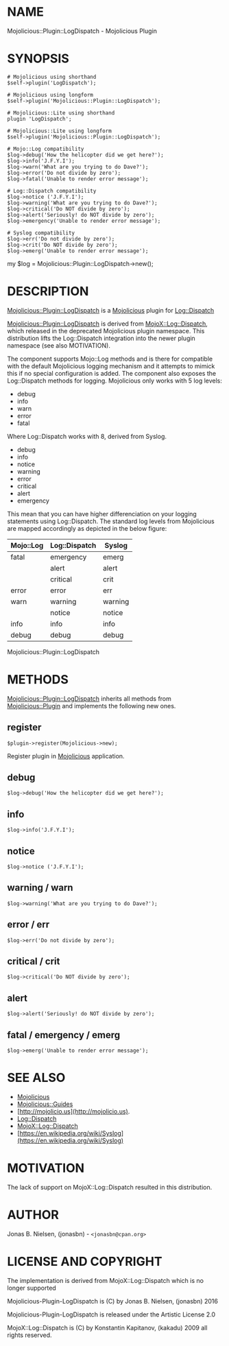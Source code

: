 # NAME

Mojolicious::Plugin::LogDispatch - Mojolicious Plugin

# SYNOPSIS

    # Mojolicious using shorthand
    $self->plugin('LogDispatch');

    # Mojolicious using longform
    $self->plugin('Mojolicious::Plugin::LogDispatch');

    # Mojolicious::Lite using shorthand
    plugin 'LogDispatch';

    # Mojolicious::Lite using longform
    $self->plugin('Mojolicious::Plugin::LogDispatch');

    # Mojo::Log compatibility
    $log->debug('How the helicopter did we get here?');
    $log->info('J.F.Y.I');
    $log->warn('What are you trying to do Dave?');
    $log->error('Do not divide by zero');
    $log->fatal('Unable to render error message');    
    
    # Log::Dispatch compatibility
    $log->notice ('J.F.Y.I');
    $log->warning('What are you trying to do Dave?');
    $log->critical('Do NOT divide by zero');
    $log->alert('Seriously! do NOT divide by zero');
    $log->emergency('Unable to render error message');

    # Syslog compatibility
    $log->err('Do not divide by zero');
    $log->crit('Do NOT divide by zero');
    $log->emerg('Unable to render error message');

my $log = Mojolicious::Plugin::LogDispatch->new();

# DESCRIPTION

[Mojolicious::Plugin::LogDispatch](https://metacpan.org/pod/Mojolicious::Plugin::LogDispatch) is a [Mojolicious](https://metacpan.org/pod/Mojolicious) plugin for [Log::Dispatch](https://metacpan.org/pod/Log::Dispatch)

[Mojolicious::Plugin::LogDispatch](https://metacpan.org/pod/Mojolicious::Plugin::LogDispatch) is derived from [MojoX::Log::Dispatch](https://metacpan.org/pod/MojoX::Log::Dispatch), which released
in the deprecated Mojolicious plugin namespace. This distribution lifts the Log::Dispatch 
integration into the newer plugin namespace (see also MOTIVATION).

The component supports Mojo::Log methods and is there for compatible with the default 
Mojolicious logging mechanism and it attempts to mimick this if no special configuration is added. 
The component also exposes the Log::Dispatch methods for logging. Mojolicious only works with 5 log levels:

- debug
- info
- warn
- error
- fatal

Where Log::Dispatch works with 8, derived from Syslog.

- debug
- info
- notice
- warning
- error
- critical
- alert
- emergency

This mean that you can have higher differenciation on your logging statements using 
Log::Dispatch. The standard log levels from Mojolicious are mapped accordingly as 
depicted in the below figure:

| Mojo::Log | Log::Dispatch | Syslog  |
| --------- | ------------- | ------- |
| fatal     | emergency     | emerg   |
|           | alert         | alert   |
|           | critical      | crit    |
| error     | error         | err     |
| warn      | warning       | warning |
|           | notice        | notice  |
| info      | info          | info    |
| debug     | debug         | debug   |

Mojolicious::Plugin::LogDispatch

# METHODS

[Mojolicious::Plugin::LogDispatch](https://metacpan.org/pod/Mojolicious::Plugin::LogDispatch) inherits all methods from
[Mojolicious::Plugin](https://metacpan.org/pod/Mojolicious::Plugin) and implements the following new ones.

## register

    $plugin->register(Mojolicious->new);

Register plugin in [Mojolicious](https://metacpan.org/pod/Mojolicious) application.

## debug

    $log->debug('How the helicopter did we get here?');

## info

    $log->info('J.F.Y.I');

## notice

    $log->notice ('J.F.Y.I');

## warning / warn

    $log->warning('What are you trying to do Dave?');

## error / err

    $log->err('Do not divide by zero');

## critical / crit

    $log->critical('Do NOT divide by zero');

## alert

    $log->alert('Seriously! do NOT divide by zero');

## fatal / emergency / emerg

    $log->emerg('Unable to render error message');

# SEE ALSO

- [Mojolicious](https://metacpan.org/pod/Mojolicious)
- [Mojolicious::Guides](https://metacpan.org/pod/Mojolicious::Guides)
- [http://mojolicio.us](http://mojolicio.us).
- [Log::Dispatch](https://metacpan.org/pod/Log::Dispatch)
- [MojoX::Log::Dispatch](https://metacpan.org/pod/MojoX::Log::Dispatch)
- [https://en.wikipedia.org/wiki/Syslog](https://en.wikipedia.org/wiki/Syslog)

# MOTIVATION

The lack of support on MojoX::Log::Dispatch resulted in this distribution.

# AUTHOR

Jonas B. Nielsen, (jonasbn) - `<jonasbn@cpan.org>`

# LICENSE AND COPYRIGHT

The implementation is derived from MojoX::Log::Dispatch which is no longer 
supported

Mojolicious-Plugin-LogDispatch is (C) by Jonas B. Nielsen, (jonasbn) 2016

Mojolicious-Plugin-LogDispatch is released under the Artistic License 2.0

MojoX::Log::Dispatch is (C) by Konstantin Kapitanov, (kakadu) 2009 all rights reserved.
